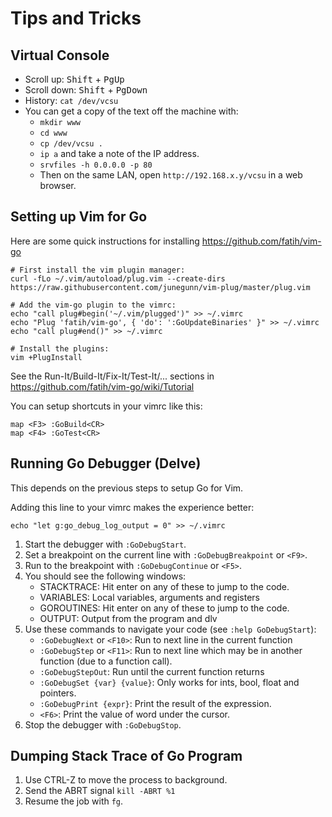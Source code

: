 # Tips and Tricks

## Virtual Console

* Scroll up: <kbd>Shift</kbd> + <kbd>PgUp</kbd>
* Scroll down: <kbd>Shift</kbd> + <kbd>PgDown</kbd>
* History: `cat /dev/vcsu`
* You can get a copy of the text off the machine with:
    * `mkdir www`
    * `cd www`
    * `cp /dev/vcsu .`
    * `ip a` and take a note of the IP address.
    * `srvfiles -h 0.0.0.0 -p 80`
    * Then on the same LAN, open `http://192.168.x.y/vcsu` in a web browser.

## Setting up Vim for Go

Here are some quick instructions for installing https://github.com/fatih/vim-go

```
# First install the vim plugin manager:
curl -fLo ~/.vim/autoload/plug.vim --create-dirs https://raw.githubusercontent.com/junegunn/vim-plug/master/plug.vim

# Add the vim-go plugin to the vimrc:
echo "call plug#begin('~/.vim/plugged')" >> ~/.vimrc
echo "Plug 'fatih/vim-go', { 'do': ':GoUpdateBinaries' }" >> ~/.vimrc
echo "call plug#end()" >> ~/.vimrc

# Install the plugins:
vim +PlugInstall
```

See the Run-It/Build-It/Fix-It/Test-It/... sections in
https://github.com/fatih/vim-go/wiki/Tutorial

You can setup shortcuts in your vimrc like this:

```
map <F3> :GoBuild<CR>
map <F4> :GoTest<CR>
```

## Running Go Debugger (Delve)

This depends on the previous steps to setup Go for Vim.

Adding this line to your vimrc makes the experience better:

```
echo "let g:go_debug_log_output = 0" >> ~/.vimrc
```

1. Start the debugger with `:GoDebugStart`.
2. Set a breakpoint on the current line with `:GoDebugBreakpoint` or `<F9>`.
3. Run to the breakpoint with `:GoDebugContinue` or `<F5>`.
4. You should see the following windows:
    * STACKTRACE: Hit enter on any of these to jump to the code.
    * VARIABLES: Local variables, arguments and registers
    * GOROUTINES: Hit enter on any of these to jump to the code.
    * OUTPUT: Output from the program and dlv
5. Use these commands to navigate your code (see `:help GoDebugStart`):
    * `:GoDebugNext` or `<F10>`: Run to next line in the current function
    * `:GoDebugStep` or `<F11>`: Run to next line which may be in another
      function (due to a function call).
    * `:GoDebugStepOut`: Run until the current function returns
    * `:GoDebugSet {var} {value}`: Only works for ints, bool, float and pointers.
    * `:GoDebugPrint {expr}`: Print the result of the expression.
    * `<F6>`: Print the value of word under the cursor.
6. Stop the debugger with `:GoDebugStop`.

## Dumping Stack Trace of Go Program

1. Use CTRL-Z to move the process to background.
2. Send the ABRT signal `kill -ABRT %1`
3. Resume the job with `fg`.
